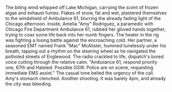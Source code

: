 The biting wind whipped off Lake Michigan, carrying the scent of frozen algae and exhaust fumes.  Flakes of snow, fat and wet, plastered themselves to the windshield of Ambulance 61, blurring the already fading light of the Chicago afternoon. Inside, Amelia "Amy" Rodriguez, a paramedic with Chicago Fire Department Ambulance 61, rubbed her gloved hands together, trying to coax some life back into her numb fingers. The heater in the rig was fighting a losing battle against the encroaching cold.  Her partner, a seasoned EMT named Frank "Mac" McAlister, hummed tunelessly under his breath, tapping out a rhythm on the steering wheel as he navigated the potholed streets of Englewood.  The radio crackled to life, dispatch's bored voice cutting through the relative calm. "Ambulance 61, respond priority one, 67th and Halsted. Possible GSW. Police are on scene, requesting immediate EMS assist." The casual tone belied the urgency of the call.  Amy's stomach clenched. Another shooting.  It was barely 4pm, and already the city was bleeding.
